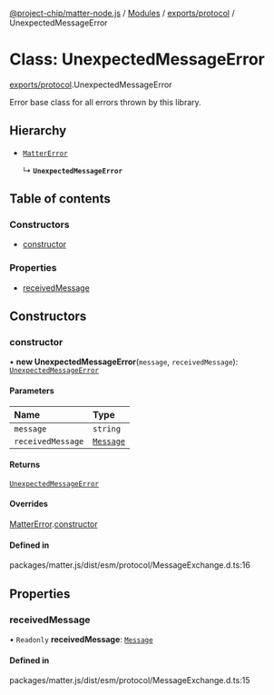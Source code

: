 [@project-chip/matter-node.js](../README.md) / [Modules](../modules.md) / [exports/protocol](../modules/exports_protocol.md) / UnexpectedMessageError

# Class: UnexpectedMessageError

[exports/protocol](../modules/exports_protocol.md).UnexpectedMessageError

Error base class for all errors thrown by this library.

## Hierarchy

- [`MatterError`](exports_common.MatterError.md)

  ↳ **`UnexpectedMessageError`**

## Table of contents

### Constructors

- [constructor](exports_protocol.UnexpectedMessageError.md#constructor)

### Properties

- [receivedMessage](exports_protocol.UnexpectedMessageError.md#receivedmessage)

## Constructors

### constructor

• **new UnexpectedMessageError**(`message`, `receivedMessage`): [`UnexpectedMessageError`](exports_protocol.UnexpectedMessageError.md)

#### Parameters

| Name | Type |
| :------ | :------ |
| `message` | `string` |
| `receivedMessage` | [`Message`](../interfaces/exports_codec.Message.md) |

#### Returns

[`UnexpectedMessageError`](exports_protocol.UnexpectedMessageError.md)

#### Overrides

[MatterError](exports_common.MatterError.md).[constructor](exports_common.MatterError.md#constructor)

#### Defined in

packages/matter.js/dist/esm/protocol/MessageExchange.d.ts:16

## Properties

### receivedMessage

• `Readonly` **receivedMessage**: [`Message`](../interfaces/exports_codec.Message.md)

#### Defined in

packages/matter.js/dist/esm/protocol/MessageExchange.d.ts:15
